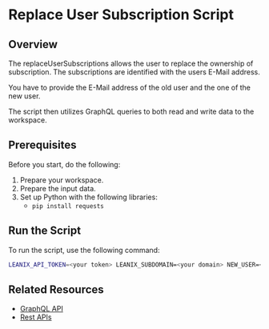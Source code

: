 # Replace User Subscription Script

## Overview

The replaceUserSubscriptions allows the user to replace the ownership of subscription. The subscriptions are identified with the users E-Mail address.

You have to provide the E-Mail address of the old user and the one of the new user.

The script then utilizes GraphQL queries to both read and write data to the workspace.

## Prerequisites

Before you start, do the following:

1. Prepare your workspace.
2. Prepare the input data.
3. Set up Python with the following libraries: 
    - `pip install requests`

## Run the Script

To run the script, use the following command:

```bash
LEANIX_API_TOKEN=<your token> LEANIX_SUBDOMAIN=<your domain> NEW_USER=<address of new user> OLD_USER=<address of old user> python replaceUserSubscription.py
```

## Related Resources

- [GraphQL API](https://docs-eam.leanix.net/reference/graphql-tutorials)
- [Rest APIs](https://docs-eam.leanix.net/reference/rest-apis)
